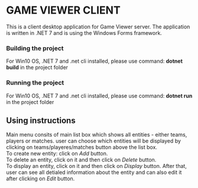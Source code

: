 # GAME VIEWER CLIENT

This is a client desktop application for Game Viewer server. The application is written in .NET 7 and is using the Windows Forms framework. 

### Building the project
For Win10 OS, .NET 7 and .net cli installed, please use command: **dotnet build** in the project folder
### Running the project
For Win10 OS, .NET 7 and .net cli installed, please use command: **dotnet run** in the project folder

## Using instructions
Main menu consits of main list box which shows all entities - either teams, players or matches. user can choose which entities will be displayed by clicking on teams/playeres/matches button above the list box.<br />
To create new entity: click on *Add* button.<br />
To delete an entity, click on it and then click on *Delete* button.<br />
To display an entity, click on it and then click on *Display* button. After that, user can see all detialed information about the entity and can also edit it after clicking on *Edit* button.<br /><br />